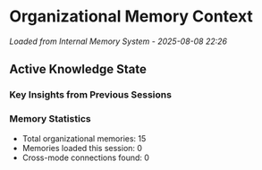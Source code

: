 # Organizational Memory Context
*Loaded from Internal Memory System - 2025-08-08 22:26*

## Active Knowledge State

### Key Insights from Previous Sessions

### Memory Statistics
- Total organizational memories: 15
- Memories loaded this session: 0
- Cross-mode connections found: 0
